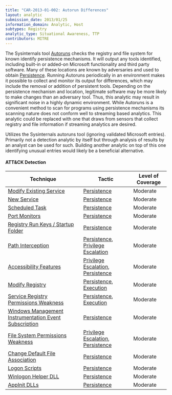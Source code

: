```yaml
---
title: "CAR-2013-01-002: Autorun Differences"
layout: analytic
submission_date: 2013/01/25
information_domain: Analytic, Host
subtypes: Registry
analytic_type: Situational Awareness, TTP
contributors: MITRE
---
```


The Sysinternals tool [Autoruns](../sensors/autorums) checks the registry and file system for known identify persistence mechanisms. It will output any tools identified, including built-in or added-on Microsoft functionality and third party software. Many of these locations are known by adversaries and used to obtain [Persistence](https://attack.mitre.org/tactics/TA0003). Running Autoruns periodically in an environment makes it possible to collect and monitor its output for differences, which may include the removal or addition of persistent tools. Depending on the persistence mechanism and location, legitimate software may be more likely to make changes than an adversary tool. Thus, this analytic may result in significant noise in a highly dynamic environment. While Autoruns is a convenient method to scan for programs using persistence mechanisms its scanning nature does not conform well to streaming based analytics. This analytic could be replaced with one that draws from sensors that collect registry and file information if streaming analytics are desired.

Utilizes the Sysinternals autoruns tool (ignoring validated Microsoft entries). Primarily not a detection analytic by itself but through analysis of results by an analyst can be used for such. Building another analytic on top of this one identifying unusual entries would likely be a beneficial alternative.


#### ATT&CK Detection
|Technique |Tactic |Level of Coverage |
|---|---|---|
|[Modify Existing Service](https://attack.mitre.org/techniques/T1031/)|[Persistence](https://attack.mitre.org/tactics/TA0003/)|Moderate|
|[New Service](https://attack.mitre.org/techniques/T1050/)|[Persistence](https://attack.mitre.org/tactics/TA0003/)|Moderate|
|[Scheduled Task](https://attack.mitre.org/techniques/T1053/)|[Persistence](https://attack.mitre.org/tactics/TA0003/)|Moderate|
|[Port Monitors](https://attack.mitre.org/techniques/T1013/)|[Persistence](https://attack.mitre.org/tactics/TA0003/)|Moderate|
|[Registry Run Keys / Startup Folder](https://attack.mitre.org/techniques/T1060/)|[Persistence](https://attack.mitre.org/tactics/TA0003/)|Moderate|
|[Path Interception](https://attack.mitre.org/techniques/T1034/)|[Persistence](https://attack.mitre.org/tactics/TA0003/), [Privilege Escalation](https://attack.mitre.org/tactics/TA0004/)|Moderate|
|[Accessibility Features](https://attack.mitre.org/techniques/T1015/)|[Privilege Escalation](https://attack.mitre.org/tactics/TA0004/), [Persistence](https://attack.mitre.org/tactics/TA0003/)|Moderate|
|[Modify Registry](https://attack.mitre.org/techniques/T1112/)|[Persistence](https://attack.mitre.org/tactics/TA0003/), [Execution](https://attack.mitre.org/tactics/TA0002/)|Moderate|
|[Service Registry Permissions Weakness](https://attack.mitre.org/techniques/T1058/)|[Persistence](https://attack.mitre.org/tactics/TA0003/), [Execution](https://attack.mitre.org/tactics/TA0002/)|Moderate|
|[Windows Management Instrumentation Event Subscription](https://attack.mitre.org/techniques/T1084/)|[Persistence](https://attack.mitre.org/tactics/TA0003/)|Moderate|
|[File System Permissions Weakness](https://attack.mitre.org/techniques/T1044/)|[Privilege Escalation](https://attack.mitre.org/tactics/TA0004/), [Persistence](https://attack.mitre.org/tactics/TA0003/)|Moderate|
|[Change Default File Association](https://attack.mitre.org/techniques/T1042/)|[Persistence](https://attack.mitre.org/tactics/TA0003/)|Moderate|
|[Logon Scripts](https://attack.mitre.org/techniques/T1037/)|[Persistence](https://attack.mitre.org/tactics/TA0003/)|Moderate|
|[Winlogon Helper DLL](https://attack.mitre.org/techniques/T1004/)|[Persistence](https://attack.mitre.org/tactics/TA0003/)|Moderate|
|[AppInit DLLs](https://attack.mitre.org/techniques/T1103/)|[Persistence](https://attack.mitre.org/tactics/TA0003/)|Moderate|


